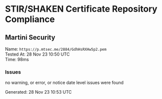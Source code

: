 # STIR/SHAKEN Certificate Repository Compliance

## Martini Security

Name: `https://p.mtsec.me/2884/GdhHsRXHw5p2.pem`\
Tested At: 28 Nov 23 10:50 UTC\
Time: 98ms

### Issues

no warning, or error, or notice date level issues were found

Generated: 28 Nov 23 10:53 UTC